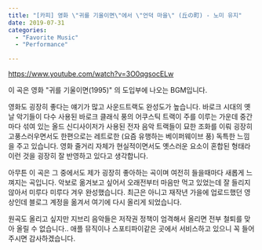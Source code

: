 ```yaml
---
title: "[카피] 영화 \"귀를 기울이면\"에서 \"언덕 마을\" (丘の町) - 노미 유지"
date: 2019-07-31
categories: 
  - "Favorite Music"
  - "Performance"

---
```


https://www.youtube.com/watch?v=3O0qgsocELw

이 곡은 영화 "귀를 기울이면(1995)" 의 도입부에 나오는 BGM입니다.

영화도 굉장히 좋다는 얘기가 많고 사운드트랙도 완성도가 높습니다. 바로크 시대의 옛날 악기들이 다수 사용된 바로크 클래식 풍의 어쿠스틱 트랙이 주를 이루는 가운데 중간마다 섞여 있는 올드 신디사이저가 사용된 전자 음악 트랙들이 묘한 조화를 이뤄 굉장히 고풍스러우면서도 한편으로는 레트로한 (요즘 유행하는 베이퍼웨이브 풍) 독특한 느낌을 주고 있습니다. 영화 줄거리 자체가 현실적이면서도 옛스러운 요소이 혼합된 형태라 이런 것을 굉장히 잘 반영하고 있다고 생각합니다.

아무튼 이 곡은 그 중에서도 제가 굉장히 좋아하는 곡이며 여전히 들을때마다 새롭게 느껴지는 곡입니다. 악보로 옮겨보고 싶어서 오래전부터 마음만 먹고 있었는데 잘 들리지 않아서 미루다 미루다 겨우 완성했습니다. 최근은 아니고 재작년 가을에 업로드했던 영상인데 블로그 계정을 옮겨서 여기에 다시 올리게 되었습니다.

원곡도 올리고 싶지만 지브리 음악들은 저작권 정책이 엄격해서 올리면 전부 철퇴를 맞아 올릴 수 없습니다.. 애플 뮤직이나 스포티파이같은 곳에서 서비스하고 있으니 꼭 들어주시면 감사하겠습니다.
